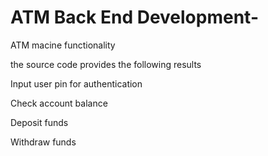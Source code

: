# ATM Back End Development-
ATM macine functionality


the source code provides the following results 

Input user pin for authentication

Check account balance

Deposit funds

Withdraw funds

